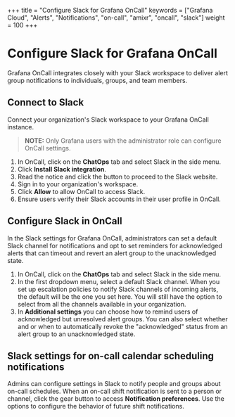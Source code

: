 +++
title = "Configure Slack for Grafana OnCall"
keywords = ["Grafana Cloud", "Alerts", "Notifications", "on-call", "amixr", "oncall", "slack"]
weight = 100
+++

# Configure Slack for Grafana OnCall
Grafana OnCall integrates closely with your Slack workspace to deliver alert group notifications to individuals, groups, and team members. 

## Connect to Slack

Connect your organization's Slack workspace to your Grafana OnCall instance.

>**NOTE:** Only Grafana users with the administrator role can configure OnCall settings.

1. In OnCall, click on the **ChatOps** tab and select Slack in the side menu.
1. Click **Install Slack integration**. 
1. Read the notice and click the button to proceed to the Slack website.
1. Sign in to your organization's workspace.
1. Click **Allow** to allow OnCall to access Slack.
1. Ensure users verify their Slack accounts in their user profile in OnCall.

## Configure Slack in OnCall

In the Slack settings for Grafana OnCall, administrators can set a default Slack channel for notifications and opt to set reminders for acknowledged alerts that can timeout and revert an alert group to the unacknowledged state. 

1. In OnCall, click on the **ChatOps** tab and select Slack in the side menu.
1. In the first dropdown menu, select a default Slack channel.
    When you set up escalation policies to notify Slack channels of incoming alerts, the default will be the one you set here. You will still have the option to select from all the channels available in your organization.
1. In **Additional settings** you can choose how to remind users of acknowledged but unresolved alert groups. You can also select whether and or when to automatically revoke the "acknowledged" status from an alert group to an unacknowledged state.

## Slack settings for on-call calendar scheduling notifications
Admins can configure settings in Slack to notify people and groups about on-call schedules. When an on-call shift notification is sent to a person or channel, click the gear button to access **Notification preferences**. Use the options to configure the behavior of future shift notifications. 